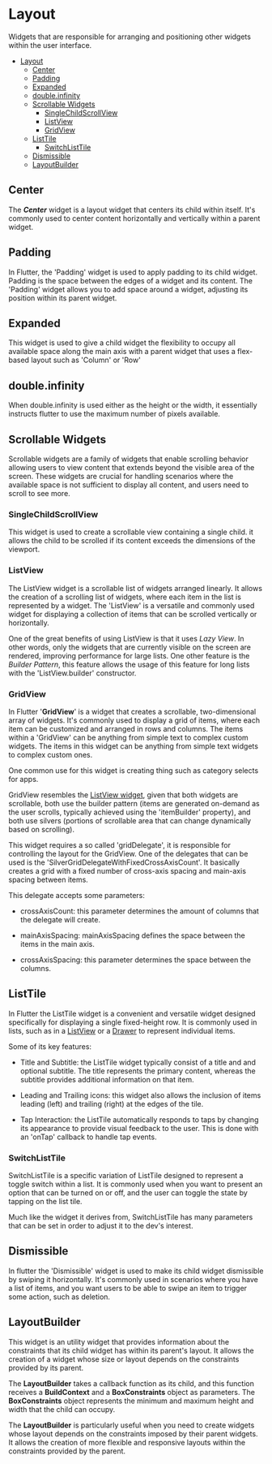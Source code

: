 # Layout

Widgets that are responsible for arranging and positioning other widgets within the user interface.

- [Layout](#layout)
  - [Center](#center)
  - [Padding](#padding)
  - [Expanded](#expanded)
  - [double.infinity](#doubleinfinity)
  - [Scrollable Widgets](#scrollable-widgets)
    - [SingleChildScrollView](#singlechildscrollview)
    - [ListView](#listview)
    - [GridView](#gridview)
  - [ListTile](#listtile)
    - [SwitchListTile](#switchlisttile)
  - [Dismissible](#dismissible)
  - [LayoutBuilder](#layoutbuilder)

## Center

The ***Center*** widget is a layout widget that centers its child within itself. It's commonly used to center content horizontally and vertically within a parent widget.

## Padding

In Flutter, the 'Padding' widget is used to apply padding to its child widget. Padding is the space between the edges of a widget and its content. The 'Padding' widget allows you to add space around a widget, adjusting its position within its parent widget.

## Expanded

This widget is used to give a child widget the flexibility to occupy all available space along the main axis with a parent widget that uses a flex-based layout such as 'Column' or 'Row'

## double.infinity

When double.infinity is used either as the height or the width, it essentially instructs flutter to use the maximum number of pixels available.

## Scrollable Widgets

Scrollable widgets are a family of widgets that enable scrolling behavior allowing users to view content that extends beyond the visible area of the screen. These widgets are crucial for handling scenarios where the available space is not sufficient to display all content, and users need to scroll to see more.

### SingleChildScrollView

This widget is used to create a scrollable view containing a single child. it allows the child to be scrolled if its content exceeds the dimensions of the viewport.

### ListView

The ListView widget is a scrollable list of widgets arranged linearly. It allows the creation of a scrolling list of widgets, where each item in the list is represented by a widget. The 'ListView' is a versatile and commonly used widget for displaying a collection of items that can be scrolled vertically or horizontally.

One of the great benefits of using ListView is that it uses *Lazy View*. In other words, only the widgets that are currently visible on the screen are rendered, improving performance for large lists. One other feature is the *Builder Pattern*, this feature allows the usage of this feature for long lists with the 'ListView.builder' constructor.

### GridView

In Flutter '**GridView**' is a widget that creates a scrollable, two-dimensional array of widgets. It's commonly used to display a grid of items, where each item can be customized and arranged in rows and columns. The items within a 'GridView' can be anything from simple text to complex custom widgets. The items in this widget can be anything from simple text widgets to complex custom ones.

One common use for this widget is creating thing such as category selects for apps. 

GridView resembles the [ListView widget](/TEXT_FILES/WIDGETS/catalog/layout.md#listview), given that both widgets are scrollable, both use the builder pattern (items are generated on-demand as the user scrolls, typically achieved using the 'itemBuilder' property), and both use silvers (portions of scrollable area that can change dynamically based on scrolling).

This widget requires a so called 'gridDelegate', it is responsible for controlling the layout for the GridView. One of the delegates that can be used is the 'SilverGridDelegateWithFixedCrossAxisCount'. It basically creates a grid with a fixed number of cross-axis spacing and main-axis spacing between items.

This delegate accepts some parameters:

- crossAxisCount: this parameter determines the amount of columns that the delegate will create.

- mainAxisSpacing: mainAxisSpacing defines the space between the items in the main axis.

- crossAxisSpacing: this parameter determines the space between the columns.

## ListTile

In Flutter the ListTile widget is a convenient and versatile widget designed specifically for displaying a single fixed-height row. It is commonly used in lists, such as in a [ListView](#listview) or a [Drawer](material_design.md#drawer) to represent individual items.

Some of its key features:

- Title and Subtitle: the ListTile widget typically consist of a title and and optional subtitle. The title represents the primary content, whereas the subtitle provides additional information on that item.

- Leading and Trailing icons: this widget also allows the inclusion of items leading (left) and trailing (right) at the edges of the tile. 

- Tap Interaction: the ListTile automatically responds to taps by changing its appearance to provide visual feedback to the user. This is done with an 'onTap' callback to handle tap events.

### SwitchListTile

SwitchListTile is a specific variation of ListTile designed to represent a toggle switch within a list. It is commonly used when you want to present an option that can be turned on or off, and the user can toggle the state by tapping on the list tile.

Much like the widget it derives from, SwitchListTile has many parameters that can be set in order to adjust it to the dev's interest.

## Dismissible

In flutter the 'Dismissible' widget is used to make its child widget dismissible by swiping it horizontally. It's commonly used in scenarios where you have a list of items, and you want users to be able to swipe an item to trigger some action, such as deletion.

## LayoutBuilder

This widget is an utility widget that provides information about the constraints that its child widget has within its parent's layout. It allows the creation of a widget whose size or layout depends on the constraints provided by its parent.

The **LayoutBuilder** takes a callback function as its child, and this function receives a **BuildContext** and a **BoxConstraints** object as parameters. The **BoxConstraints** object represents the minimum and maximum height and width that the child can occupy.

The **LayoutBuilder** is particularly useful when you need to create widgets whose layout depends on the constraints imposed by their parent widgets. It allows the creation of more flexible and responsive layouts within the constraints provided by the parent.